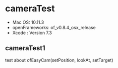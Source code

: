# cameraTest
- Mac OS: 10.11.3
- openFrameworks: of_v0.8.4_osx_release
- Xcode : Version 7.3

## cameraTest1
test about ofEasyCam(setPosition, lookAt, setTarget)
